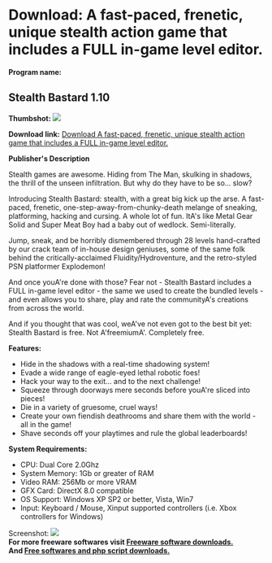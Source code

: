 # Download: A fast-paced, frenetic, unique stealth action game that includes a FULL in-game level editor.

**Program name:**

## Stealth Bastard 1.10

  
**Thumbshot:** ![](http://www.freewarefiles.com/screenshot/stealthbastard_md.jpg)   
  
**Download link:** [Download A fast-paced, frenetic, unique stealth action game that includes a FULL in-game level editor.](http://freesoftwares.boysofts.com/Stealth-Bastard_program_72703.html)  
  


**Publisher's Description**  
  


Stealth games are awesome. Hiding from The Man, skulking in shadows, the thrill of the unseen infiltration. But why do they have to be so... slow? 

Introducing Stealth Bastard: stealth, with a great big kick up the arse. A fast-paced, frenetic, one-step-away-from-chunky-death melange of sneaking, platforming, hacking and cursing. A whole lot of fun. ItA's like Metal Gear Solid and Super Meat Boy had a baby out of wedlock. Semi-literally.

Jump, sneak, and be horribly dismembered through 28 levels hand-crafted by our crack team of in-house design geniuses, some of the same folk behind the critically-acclaimed Fluidity/Hydroventure, and the retro-styled PSN platformer Explodemon!

And once youA're done with those? Fear not - Stealth Bastard includes a FULL in-game level editor - the same we used to create the bundled levels - and even allows you to share, play and rate the communityA's creations from across the world.

And if you thought that was cool, weA've not even got to the best bit yet: Stealth Bastard is free. Not A'freemiumA'. Completely free.

**Features:**

  * Hide in the shadows with a real-time shadowing system! 
  * Evade a wide range of eagle-eyed lethal robotic foes! 
  * Hack your way to the exit... and to the next challenge! 
  * Squeeze through doorways mere seconds before youA're sliced into pieces! 
  * Die in a variety of gruesome, cruel ways! 
  * Create your own fiendish deathrooms and share them with the world - all in the game! 
  * Shave seconds off your playtimes and rule the global leaderboards! 

**System Requirements:**

  * CPU: Dual Core 2.0Ghz 
  * System Memory: 1Gb or greater of RAM 
  * Video RAM: 256Mb or more VRAM 
  * GFX Card: DirectX 8.0 compatible 
  * OS Support: Windows XP SP2 or better, Vista, Win7 
  * Input: Keyboard / Mouse, Xinput supported controllers (i.e. Xbox controllers for Windows) 

  
  
Screenshot: ![](http://www.freewarefiles.com/screenshot/stealthbastard.jpg)   
**For more freeware softwares visit [Freeware software downloads.](http://freesoftwares.boysofts.com/)**   
**And [Free softwares and php script downloads.](http://www.boysofts.com/)**
